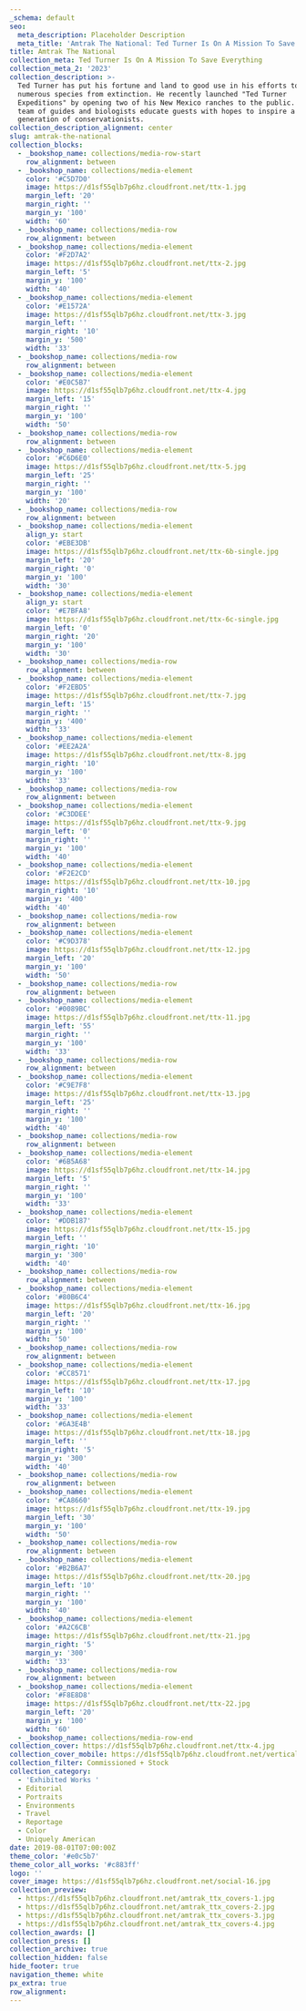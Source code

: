 ```yaml
---
_schema: default
seo:
  meta_description: Placeholder Description
  meta_title: 'Amtrak The National: Ted Turner Is On A Mission To Save Everything'
title: Amtrak The National
collection_meta: Ted Turner Is On A Mission To Save Everything
collection_meta_2: '2023'
collection_description: >-
  Ted Turner has put his fortune and land to good use in his efforts to save
  numerous species from extinction. He recently launched "Ted Turner
  Expeditions" by opening two of his New Mexico ranches to the public. There his
  team of guides and biologists educate guests with hopes to inspire a new
  generation of conservationists.
collection_description_alignment: center
slug: amtrak-the-national
collection_blocks:
  - _bookshop_name: collections/media-row-start
    row_alignment: between
  - _bookshop_name: collections/media-element
    color: '#C5D7D0'
    image: https://d1sf55qlb7p6hz.cloudfront.net/ttx-1.jpg
    margin_left: '20'
    margin_right: ''
    margin_y: '100'
    width: '60'
  - _bookshop_name: collections/media-row
    row_alignment: between
  - _bookshop_name: collections/media-element
    color: '#F2D7A2'
    image: https://d1sf55qlb7p6hz.cloudfront.net/ttx-2.jpg
    margin_left: '5'
    margin_y: '100'
    width: '40'
  - _bookshop_name: collections/media-element
    color: '#E1572A'
    image: https://d1sf55qlb7p6hz.cloudfront.net/ttx-3.jpg
    margin_left: ''
    margin_right: '10'
    margin_y: '500'
    width: '33'
  - _bookshop_name: collections/media-row
    row_alignment: between
  - _bookshop_name: collections/media-element
    color: '#E0C5B7'
    image: https://d1sf55qlb7p6hz.cloudfront.net/ttx-4.jpg
    margin_left: '15'
    margin_right: ''
    margin_y: '100'
    width: '50'
  - _bookshop_name: collections/media-row
    row_alignment: between
  - _bookshop_name: collections/media-element
    color: '#C6D6E0'
    image: https://d1sf55qlb7p6hz.cloudfront.net/ttx-5.jpg
    margin_left: '25'
    margin_right: ''
    margin_y: '100'
    width: '20'
  - _bookshop_name: collections/media-row
    row_alignment: between
  - _bookshop_name: collections/media-element
    align_y: start
    color: '#EBE3DB'
    image: https://d1sf55qlb7p6hz.cloudfront.net/ttx-6b-single.jpg
    margin_left: '20'
    margin_right: '0'
    margin_y: '100'
    width: '30'
  - _bookshop_name: collections/media-element
    align_y: start
    color: '#E7BFA8'
    image: https://d1sf55qlb7p6hz.cloudfront.net/ttx-6c-single.jpg
    margin_left: '0'
    margin_right: '20'
    margin_y: '100'
    width: '30'
  - _bookshop_name: collections/media-row
    row_alignment: between
  - _bookshop_name: collections/media-element
    color: '#F2EBD5'
    image: https://d1sf55qlb7p6hz.cloudfront.net/ttx-7.jpg
    margin_left: '15'
    margin_right: ''
    margin_y: '400'
    width: '33'
  - _bookshop_name: collections/media-element
    color: '#EE2A2A'
    image: https://d1sf55qlb7p6hz.cloudfront.net/ttx-8.jpg
    margin_right: '10'
    margin_y: '100'
    width: '33'
  - _bookshop_name: collections/media-row
    row_alignment: between
  - _bookshop_name: collections/media-element
    color: '#C3DDEE'
    image: https://d1sf55qlb7p6hz.cloudfront.net/ttx-9.jpg
    margin_left: '0'
    margin_right: ''
    margin_y: '100'
    width: '40'
  - _bookshop_name: collections/media-element
    color: '#F2E2CD'
    image: https://d1sf55qlb7p6hz.cloudfront.net/ttx-10.jpg
    margin_right: '10'
    margin_y: '400'
    width: '40'
  - _bookshop_name: collections/media-row
    row_alignment: between
  - _bookshop_name: collections/media-element
    color: '#C9D378'
    image: https://d1sf55qlb7p6hz.cloudfront.net/ttx-12.jpg
    margin_left: '20'
    margin_y: '100'
    width: '50'
  - _bookshop_name: collections/media-row
    row_alignment: between
  - _bookshop_name: collections/media-element
    color: '#0089BC'
    image: https://d1sf55qlb7p6hz.cloudfront.net/ttx-11.jpg
    margin_left: '55'
    margin_right: ''
    margin_y: '100'
    width: '33'
  - _bookshop_name: collections/media-row
    row_alignment: between
  - _bookshop_name: collections/media-element
    color: '#C9E7F8'
    image: https://d1sf55qlb7p6hz.cloudfront.net/ttx-13.jpg
    margin_left: '25'
    margin_right: ''
    margin_y: '100'
    width: '40'
  - _bookshop_name: collections/media-row
    row_alignment: between
  - _bookshop_name: collections/media-element
    color: '#6B5A68'
    image: https://d1sf55qlb7p6hz.cloudfront.net/ttx-14.jpg
    margin_left: '5'
    margin_right: ''
    margin_y: '100'
    width: '33'
  - _bookshop_name: collections/media-element
    color: '#DDB187'
    image: https://d1sf55qlb7p6hz.cloudfront.net/ttx-15.jpg
    margin_left: ''
    margin_right: '10'
    margin_y: '300'
    width: '40'
  - _bookshop_name: collections/media-row
    row_alignment: between
  - _bookshop_name: collections/media-element
    color: '#80B6C4'
    image: https://d1sf55qlb7p6hz.cloudfront.net/ttx-16.jpg
    margin_left: '20'
    margin_right: ''
    margin_y: '100'
    width: '50'
  - _bookshop_name: collections/media-row
    row_alignment: between
  - _bookshop_name: collections/media-element
    color: '#CC8571'
    image: https://d1sf55qlb7p6hz.cloudfront.net/ttx-17.jpg
    margin_left: '10'
    margin_y: '100'
    width: '33'
  - _bookshop_name: collections/media-element
    color: '#6A3E4B'
    image: https://d1sf55qlb7p6hz.cloudfront.net/ttx-18.jpg
    margin_left: ''
    margin_right: '5'
    margin_y: '300'
    width: '40'
  - _bookshop_name: collections/media-row
    row_alignment: between
  - _bookshop_name: collections/media-element
    color: '#CA8660'
    image: https://d1sf55qlb7p6hz.cloudfront.net/ttx-19.jpg
    margin_left: '30'
    margin_y: '100'
    width: '50'
  - _bookshop_name: collections/media-row
    row_alignment: between
  - _bookshop_name: collections/media-element
    color: '#B2B6A7'
    image: https://d1sf55qlb7p6hz.cloudfront.net/ttx-20.jpg
    margin_left: '10'
    margin_right: ''
    margin_y: '100'
    width: '40'
  - _bookshop_name: collections/media-element
    color: '#A2C6CB'
    image: https://d1sf55qlb7p6hz.cloudfront.net/ttx-21.jpg
    margin_right: '5'
    margin_y: '300'
    width: '33'
  - _bookshop_name: collections/media-row
    row_alignment: between
  - _bookshop_name: collections/media-element
    color: '#F8E8D8'
    image: https://d1sf55qlb7p6hz.cloudfront.net/ttx-22.jpg
    margin_left: '20'
    margin_y: '100'
    width: '60'
  - _bookshop_name: collections/media-row-end
collection_cover: https://d1sf55qlb7p6hz.cloudfront.net/ttx-4.jpg
collection_cover_mobile: https://d1sf55qlb7p6hz.cloudfront.net/verticalcovers-17.jpg
collection_filter: Commissioned + Stock
collection_category:
  - 'Exhibited Works '
  - Editorial
  - Portraits
  - Environments
  - Travel
  - Reportage
  - Color
  - Uniquely American
date: 2019-08-01T07:00:00Z
theme_color: '#e0c5b7'
theme_color_all_works: '#c883ff'
logo: ''
cover_image: https://d1sf55qlb7p6hz.cloudfront.net/social-16.jpg
collection_preview:
  - https://d1sf55qlb7p6hz.cloudfront.net/amtrak_ttx_covers-1.jpg
  - https://d1sf55qlb7p6hz.cloudfront.net/amtrak_ttx_covers-2.jpg
  - https://d1sf55qlb7p6hz.cloudfront.net/amtrak_ttx_covers-3.jpg
  - https://d1sf55qlb7p6hz.cloudfront.net/amtrak_ttx_covers-4.jpg
collection_awards: []
collection_press: []
collection_archive: true
collection_hidden: false
hide_footer: true
navigation_theme: white
px_extra: true
row_alignment:
---
```

